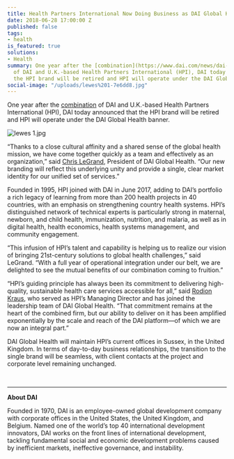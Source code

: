 ```yaml
---
title: Health Partners International Now Doing Business as DAI Global Health
date: 2018-06-28 17:00:00 Z
published: false
tags:
- health
is_featured: true
solutions:
- Health
summary: One year after the [combination](https://www.dai.com/news/dai-acquires-hpi-group-adds-expertise-in-global-health-womens-empowerment)
  of DAI and U.K.-based Health Partners International (HPI), DAI today announced that
  the HPI brand will be retired and HPI will operate under the DAI Global Health banner.
social-image: "/uploads/lewes%201-7e6dd8.jpg"
---
```


One year after the [combination](https://www.dai.com/news/dai-acquires-hpi-group-adds-expertise-in-global-health-womens-empowerment) of DAI and U.K.-based Health Partners International (HPI), DAI today announced that the HPI brand will be retired and HPI will operate under the DAI Global Health banner.

![lewes 1.jpg](/uploads/lewes%201.jpg)

<!--more-->

“Thanks to a close cultural affinity and a shared sense of the global health mission, we have come together quickly as a team and effectively as an organization,” said [Chris LeGrand](https://www.dai.com/who-we-are/leadership/christopher-legrand), President of DAI Global Health. “Our new branding will reflect this underlying unity and provide a single, clear market identity for our unified set of services.”

Founded in 1995, HPI joined with DAI in June 2017, adding to DAI’s portfolio a rich legacy of learning from more than 200 health projects in 40 countries, with an emphasis on strengthening country health systems. HPI’s distinguished network of technical experts is particularly strong in maternal, newborn, and child health, immunization, nutrition, and malaria, as well as in digital health, health economics, health systems management, and community engagement.

“This infusion of HPI’s talent and capability is helping us to realize our vision of bringing 21st-century solutions to global health challenges,” said LeGrand. “With a full year of operational integration under our belt, we are delighted to see the mutual benefits of our combination coming to fruition.”

“HPI’s guiding principle has always been its commitment to delivering high-quality, sustainable health care services accessible for all,” said [Rodion Kraus](https://www.dai.com/who-we-are/our-team/rodion-kraus), who served as HPI’s Managing Director and has joined the leadership team of DAI Global Health. “That commitment remains at the heart of the combined firm, but our ability to deliver on it has been amplified exponentially by the scale and reach of the DAI platform—of which we are now an integral part.” 

DAI Global Health will maintain HPI’s current offices in Sussex, in the United Kingdom. In terms of day-to-day business relationships, the transition to the single brand will be seamless, with client contacts at the project and corporate level remaining unchanged. 

<br>
<hr>

<aside>
<p><strong>About DAI</strong></p>
<p>Founded in 1970, DAI is an employee-owned global development company with corporate offices in the United States, the United Kingdom, and Belgium. Named one of the world’s top 40 international development innovators, DAI works on the front lines of international development, tackling fundamental social and economic development problems caused by inefficient markets, ineffective governance, and instability.</p>
</aside>